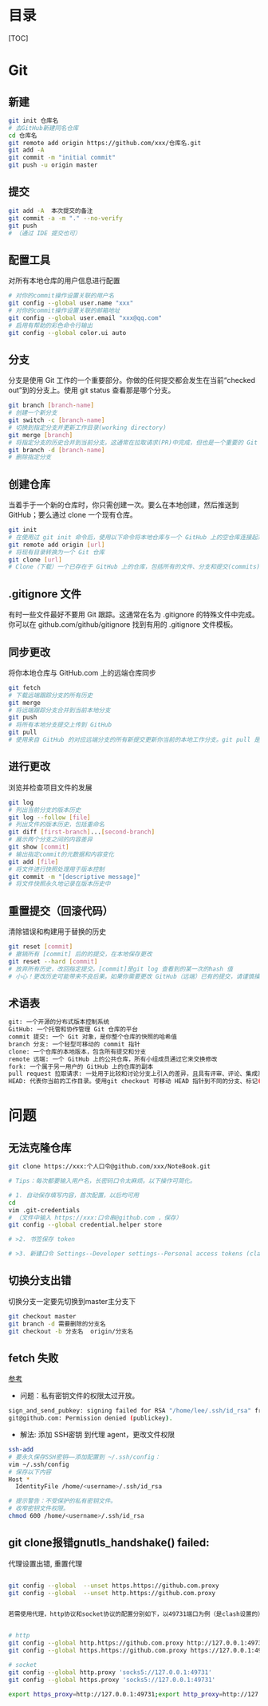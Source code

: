 # 目录
[TOC]


# Git
## 新建

```bash
git init 仓库名
# 去GitHub新建同名仓库
cd 仓库名
git remote add origin https://github.com/xxx/仓库名.git
git add -A
git commit -m "initial commit"
git push -u origin master

```

## 提交

```bash
git add -A  本次提交的备注
git commit -a -m "." --no-verify
git push
# （通过 IDE 提交也可）

```

## 配置工具
对所有本地仓库的用户信息进行配置

```bash
# 对你的commit操作设置关联的用户名
git config --global user.name "xxx"
# 对你的commit操作设置关联的邮箱地址
git config --global user.email "xxx@qq.com"
# 启用有帮助的彩色命令行输出
git config --global color.ui auto

```

## 分支
分支是使用 Git 工作的一个重要部分。你做的任何提交都会发生在当前“checked out”到的分支上。使用 git status 查看那是哪个分支。

```bash
git branch [branch-name]
# 创建一个新分支
git switch -c [branch-name]
# 切换到指定分支并更新工作目录(working directory)
git merge [branch]
# 将指定分支的历史合并到当前分支。这通常在拉取请求(PR)中完成，但也是一个重要的 Git 操作。
git branch -d [branch-name]
# 删除指定分支

```

## 创建仓库
当着手于一个新的仓库时，你只需创建一次。要么在本地创建，然后推送到 GitHub；要么通过 clone 一个现有仓库。

```bash
git init
# 在使用过 git init 命令后，使用以下命令将本地仓库与一个 GitHub 上的空仓库连接起来：
git remote add origin [url]
# 将现有目录转换为一个 Git 仓库
git clone [url]
# Clone（下载）一个已存在于 GitHub 上的仓库，包括所有的文件、分支和提交(commits)

```

## .gitignore 文件
有时一些文件最好不要用 Git 跟踪。这通常在名为 .gitignore 的特殊文件中完成。你可以在 github.com/github/gitignore 找到有用的 .gitignore 文件模板。


## 同步更改
将你本地仓库与 GitHub.com 上的远端仓库同步

```bash
git fetch
# 下载远端跟踪分支的所有历史
git merge
# 将远端跟踪分支合并到当前本地分支
git push
# 将所有本地分支提交上传到 GitHub
git pull
# 使用来自 GitHub 的对应远端分支的所有新提交更新你当前的本地工作分支。git pull 是 git fetch 和 git merge 的结合

```

## 进行更改
浏览并检查项目文件的发展

```bash
git log
# 列出当前分支的版本历史
git log --follow [file]
# 列出文件的版本历史，包括重命名
git diff [first-branch]...[second-branch]
# 展示两个分支之间的内容差异
git show [commit]
# 输出指定commit的元数据和内容变化
git add [file]
# 将文件进行快照处理用于版本控制
git commit -m "[descriptive message]"
# 将文件快照永久地记录在版本历史中

```

## 重置提交（回滚代码）
清除错误和构建用于替换的历史

```bash
git reset [commit]
# 撤销所有 [commit] 后的的提交，在本地保存更改
git reset --hard [commit]
# 放弃所有历史，改回指定提交。[commit]是git log 查看到的某一次的hash 值
# 小心！更改历史可能带来不良后果。如果你需要更改 GitHub（远端）已有的提交，请谨慎操作。如果你需要帮助，可访问 github.community 或联系支持(support)。

```

## 术语表

```bash
git: 一个开源的分布式版本控制系统
GitHub: 一个托管和协作管理 Git 仓库的平台
commit 提交: 一个 Git 对象，是你整个仓库的快照的哈希值
branch 分支: 一个轻型可移动的 commit 指针
clone: 一个仓库的本地版本，包含所有提交和分支
remote 远端: 一个 GitHub 上的公共仓库，所有小组成员通过它来交换修改
fork: 一个属于另一用户的 GitHub 上的仓库的副本
pull request 拉取请求: 一处用于比较和讨论分支上引入的差异，且具有评审、评论、集成测试等功能的地方
HEAD: 代表你当前的工作目录。使用git checkout 可移动 HEAD 指针到不同的分支、标记(tags)或提交

```

# 问题
## 无法克隆仓库

```bash
git clone https://xxx:个人口令@github.com/xxx/NoteBook.git

# Tips：每次都要输入用户名，长密码口令太麻烦。以下操作可简化。

# 1. 自动保存填写内容，首次配置，以后均可用
cd
vim .git-credentials
# （文件中输入 https://xxx:口令串@github.com ，保存）
git config --global credential.helper store

# >2. 书签保存 token

# >3. 新建口令 Settings--Developer settings--Personal access tokens (classic)

```
## 切换分支出错
切换分支一定要先切换到master主分支下

```bash
git checkout master
git branch -d 需要删除的分支名
git checkout -b 分支名  origin/分支名

```

## fetch 失败
[参考](https://www.shellhacks.com/signing-failed-agent-refused-operation-solved/)

* 问题：私有密钥文件的权限太过开放。

```bash
sign_and_send_pubkey: signing failed for RSA "/home/lee/.ssh/id_rsa" from agent: agent refused operation
git@github.com: Permission denied (publickey).

```

* 解法: 添加 SSH密钥 到代理 agent，更改文件权限

```bash
ssh-add
# 要永久保存SSH密钥——添加配置到 ~/.ssh/config：
vim ~/.ssh/config
# 保存以下内容
Host *
  IdentityFile /home/<username>/.ssh/id_rsa

# 提示警告：不受保护的私有密钥文件。
# 收窄密钥文件权限。
chmod 600 /home/<username>/.ssh/id_rsa

```



## git clone报错gnutls\_handshake() failed:

代理设置出错, 重置代理

```bash

git config --global  --unset https.https://github.com.proxy
git config --global  --unset http.https://github.com.proxy


若需使用代理，http协议和socket协议的配置分别如下，以49731端口为例（是clash设置的）：


# http
git config --global http.https://github.com.proxy http://127.0.0.1:49731
git config --global https.https://github.com.proxy https://127.0.0.1:49731

# socket
git config --global http.proxy 'socks5://127.0.0.1:49731'
git config --global https.proxy 'socks5://127.0.0.1:49731'

export https_proxy=http://127.0.0.1:49731;export http_proxy=http://127.0.0.1:49731;export all_proxy=socks5://127.0.0.1:49731





```
